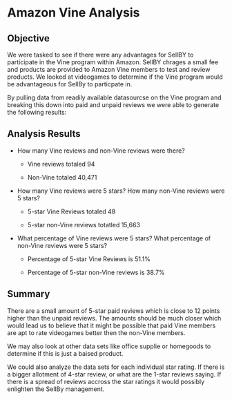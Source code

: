 # Amazon Vine Analysis

## Objective

We were tasked to see if there were any advantages for SellBY to participate in the Vine program within Amazon. SellBY chrages a small fee and products are provided to Amazon Vine members to test and review products. We looked at videogames to determine if the Vine program would be advantageous for SellBy to particpate in. 

By pulling data from readily available datasourcse on the Vine program and breaking this down into paid and unpaid reviews we were able to generate the following results:

## Analysis Results

- How many Vine reviews and non-Vine reviews were there?
  
  - Vine reviews totaled 94
    
  - Non-Vine totaled 40,471
    
- How many Vine reviews were 5 stars? How many non-Vine reviews were 5 stars?
  
  - 5-star Vine Reviews totaled 48
    
  - 5-star non-Vine reviews totatled 15,663
    
- What percentage of Vine reviews were 5 stars? What percentage of non-Vine reviews were 5 stars?
   
  - Percentage of 5-star Vine Reviews is 51.1%
    
  - Percentage of 5-star non-Vine reviews is 38.7%
    
## Summary

There are a small amount of 5-star paid reviews which is close to 12 points higher than the unpaid reviews. The amounts should be much closer which would lead us to believe that it might be possible that paid Vine members are apt to rate videogames better then the non-Vine members. 

We may also look at other data sets like office supplie or homegoods to determine if this is just a baised product.

We could also analyze the data sets for each individual star rating. If there is a bigger allotment of 4-star review, or what are the 1-star reviews saying. If there is a spread of reviews accross the star ratings it would possibly enlighten the SellBy management. 
